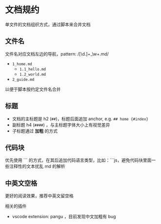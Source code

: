 # 文档规约

单文件的文档组织方式，通过脚本来合并文档


## 文件名

文件名对应文档左边的导航，pattern: /[\d\.]+_\w+\.md/
* `1_home.md`
  * `1.1_hello.md`
  * `1.2_world.md`
* `2_guide.md`

以便于脚本按约定文件名合并

## 标题

* 文档的主标题是 h2 (`##`)，标题后面追加 anchor, e.g.  `## home {#index}`
* 副标题 h4 (`####`) ，与主标题字体大小上有视觉差异
* 子标题通过 **加粗** 的方式


## 代码块

优先使用 \`\`\` 的方式，在其后追加代码语言类型，比如：\`\`\`js，避免代码块里面一些注释性的文本扰乱 md 的解析


## 中英文空格

更好的阅读效果，推荐中英文留空格

相关的插件
* vscode extension: pangu ，目前发现中文加粗有 bug